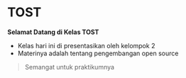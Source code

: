 # TOST

**Selamat Datang di Kelas TOST**

* Kelas hari ini di presentasikan oleh kelompok 2
* Materinya adalah tentang pengembangan open source

> Semangat untuk praktikumnya
